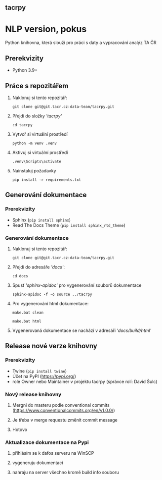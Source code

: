 ## **tacrpy**

# NLP version, pokus

Python knihovna, která slouží pro práci s daty a vypracování analýz TA ČR

## Prerekvizity

- Python 3.9+

## Práce s repozitářem

1) Naklonuj si tento repozitář:

   `git clone git@git.tacr.cz:data-team/tacrpy.git`

2) Přejdi do složky _'tacrpy'_

   `cd tacrpy`

3) Vytvoř si virtuální prostředí

   `python -m venv .venv`

4) Aktivuj si virtuální prostředí

   `.venv\Scripts\activate`

5) Nainstaluj požadavky

   `pip install -r requirements.txt`

## Generování dokumentace
### Prerekvizity

- Sphinx (`pip install sphinx`)
- Read The Docs Theme (`pip install sphinx_rtd_theme`)

### Generování dokumentace
1) Naklonuj si tento repozitář:

   `git clone git@git.tacr.cz:data-team/tacrpy.git`
2) Přejdi do adresáře _'docs'_:

   `cd docs`
3) Spusť _'sphinx-apidoc'_ pro vygenerování souborů dokumentace

   `sphinx-apidoc -f -o source ../tacrpy`
4) Pro vygenerování html dokumentace:
   
   `make.bat clean`

   `make.bat html`

5) Vygenerovaná dokumentace se nachází v adresáři _'docs/build/html'_

## Release nové verze knihovny

### Prerekvizity

- Twine (`pip install twine`)
- Účet na PyPI (https://pypi.org/)
- role Owner nebo Maintainer v projektu tacrpy (správce rolí: David Šulc)

### Nový release knihovny
1) Mergni do masteru podle conventional commits (https://www.conventionalcommits.org/en/v1.0.0/)

2) Je třeba v merge requestu změnit commit message

3) Hotovo

### Aktualizace dokumentace na Pypi
1) přihlásím se k dafos serveru na WinSCP

2) vygeneruju dokumentaci

3) nahraju na server všechno kromě build info souboru
